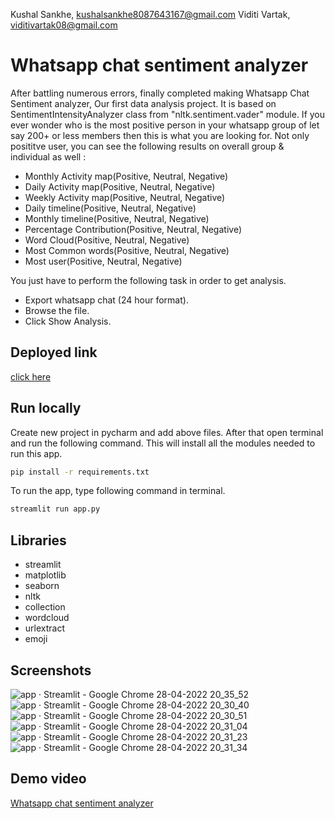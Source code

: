 Kushal Sankhe, kushalsankhe8087643167@gmail.com
Viditi Vartak, viditivartak08@gmail.com

# Whatsapp chat sentiment analyzer

After battling numerous errors, finally completed making Whatsapp Chat Sentiment analyzer, Our first data analysis project. It is based on SentimentIntensityAnalyzer class from "nltk.sentiment.vader" module. If you ever wonder who is the most positive person in your whatsapp group of let say 200+ or less members then this is what you are looking for.
Not only posititve user, you can see the following results on overall group & individual as well :

- Monthly Activity map(Positive, Neutral, Negative)
- Daily Activity map(Positive, Neutral, Negative)
- Weekly Activity map(Positive, Neutral, Negative)
- Daily timeline(Positive, Neutral, Negative)
- Monthly timeline(Positive, Neutral, Negative)
- Percentage Contribution(Positive, Neutral, Negative)
- Word Cloud(Positive, Neutral, Negative)
- Most Common words(Positive, Neutral, Negative)
- Most user(Positive, Neutral, Negative)

You just have to perform the following task in order to get analysis.
- Export whatsapp chat (24 hour format).
- Browse the file.
- Click Show Analysis.

## Deployed link

[click here](https://www.youtube.com/redirect?event=video_description&redir_token=QUFFLUhqa19ucTE0WG9IdmFKNVhMSnlCNzJWVWxGV25NUXxBQ3Jtc0ttREhtME5RTzdNUFRQLXk0cl95SXQzR01wRHRfUHFjVmFoSEtJM21Nb0ZsU3lFdmVMTVV3cFhDSEhldFNSdDctUTl3S01kU3dOS3A0X1BONkhzUW5Pc1ZETi0xaFRQYUg2Y3BzM1poSTliNGE3RU5LMA&q=https%3A%2F%2Fwhatsapp-sentiment-analyzer.herokuapp.com%2F&v=M8AlfcW0M70)


## Run locally

Create new project in pycharm and add above files. After that open terminal and run the following command. This will install all the modules needed to run this app. 

```bash
pip install -r requirements.txt
```

To run the app, type following command in terminal. 
```bash
streamlit run app.py
```

## Libraries

- streamlit
- matplotlib
- seaborn
- nltk
- collection
- wordcloud
- urlextract
- emoji


## Screenshots

![app · Streamlit - Google Chrome 28-04-2022 20_35_52](https://user-images.githubusercontent.com/72250606/165783851-967737d9-6542-485a-ba75-9368d4905289.png)
![app · Streamlit - Google Chrome 28-04-2022 20_30_40](https://user-images.githubusercontent.com/72250606/165783574-142f8e37-2fec-4f4e-aa3c-8ebb07acc401.png)
![app · Streamlit - Google Chrome 28-04-2022 20_30_51](https://user-images.githubusercontent.com/72250606/165783590-93ac7ed7-e432-46aa-b424-c9cf7b1a8b0d.png)
![app · Streamlit - Google Chrome 28-04-2022 20_31_04](https://user-images.githubusercontent.com/72250606/165783594-e62f6776-b241-4ebd-8a7a-78e3a82f343f.png)
![app · Streamlit - Google Chrome 28-04-2022 20_31_23](https://user-images.githubusercontent.com/72250606/165783597-6f497c0f-01ef-42a5-be8a-5a67c7c2bc1f.png)
![app · Streamlit - Google Chrome 28-04-2022 20_31_34](https://user-images.githubusercontent.com/72250606/165783601-b7d553f4-8e7d-4ed0-9a2a-56d58e31cbcf.png)

## Demo video

[Whatsapp chat sentiment analyzer](https://www.youtube.com/watch?v=XCLCOA9BXVA)
 


